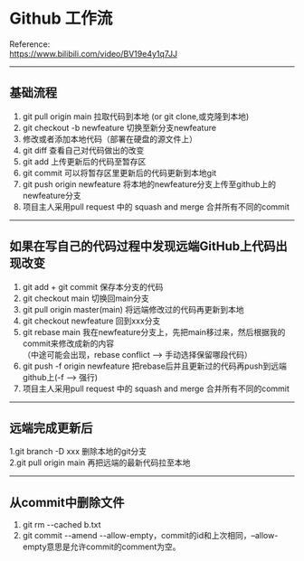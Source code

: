 # Github 工作流

Reference:  
https://www.bilibili.com/video/BV19e4y1q7JJ

___

## 基础流程

1. git pull origin main 拉取代码到本地 (or git clone,或克隆到本地)  
2. git checkout -b newfeature 切换至新分支newfeature  
3. 修改或者添加本地代码（部署在硬盘的源文件上）  
4. git diff 查看自己对代码做出的改变  
5. git add 上传更新后的代码至暂存区  
6. git commit 可以将暂存区里更新后的代码更新到本地git  
7. git push origin newfeature 将本地的newfeature分支上传至github上的newfeature分支  
8. 项目主人采用pull request 中的 squash and merge 合并所有不同的commit  

___

## 如果在写自己的代码过程中发现远端GitHub上代码出现改变

1. git add + git commit 保存本分支的代码  
2. git checkout main 切换回main分支  
3. git pull origin master(main) 将远端修改过的代码再更新到本地  
4. git checkout newfeature 回到xxx分支  
5. git rebase main 我在newfeature分支上，先把main移过来，然后根据我的commit来修改成新的内容  
（中途可能会出现，rebase conflict --> 手动选择保留哪段代码）  
6. git push -f origin newfeature 把rebase后并且更新过的代码再push到远端github上(-f --> 强行)  
7. 项目主人采用pull request 中的 squash and merge 合并所有不同的commit  

___

## 远端完成更新后

1.git branch -D xxx 删除本地的git分支  
2.git pull origin main 再把远端的最新代码拉至本地  

___

## 从commit中删除文件
1. git rm --cached b.txt
2. git commit --amend --allow-empty，commit的id和上次相同，–allow-empty意思是允许commit的comment为空。
